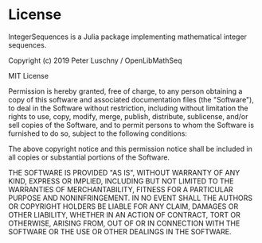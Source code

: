 # License

IntegerSequences is a Julia package implementing mathematical integer sequences.

Copyright (c) 2019 Peter Luschny / OpenLibMathSeq

MIT License

Permission is hereby granted, free of charge, to any person
obtaining a copy of this software and associated documentation
files (the "Software"), to deal in the Software without restriction,
including without limitation the rights to use, copy, modify,
merge, publish, distribute, sublicense, and/or sell copies of
the Software, and to permit persons to whom the Software is
furnished to do so, subject to the following conditions:

The above copyright notice and this permission notice shall
be included in all copies or substantial portions of the Software.

THE SOFTWARE IS PROVIDED "AS IS", WITHOUT WARRANTY OF ANY
KIND, EXPRESS OR IMPLIED, INCLUDING BUT NOT LIMITED TO THE WARRANTIES
OF MERCHANTABILITY, FITNESS FOR A PARTICULAR PURPOSE AND NONINFRINGEMENT.
IN NO EVENT SHALL THE AUTHORS OR COPYRIGHT HOLDERS BE LIABLE
FOR ANY CLAIM, DAMAGES OR OTHER LIABILITY, WHETHER IN AN ACTION
OF CONTRACT, TORT OR OTHERWISE, ARISING FROM, OUT OF OR IN CONNECTION
WITH THE SOFTWARE OR THE USE OR OTHER DEALINGS IN THE SOFTWARE.
